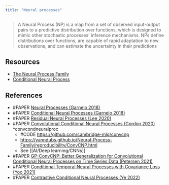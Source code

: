 ```yaml
---
title: "Neural processes"
---
```


> A Neural Process (NP) is a map from a set of observed input-output pairs to a predictive distribution over functions, which is designed to mimic other stochastic processes' inference mechanisms. NPs define distributions over functions, are capable of rapid adaptation to new observations, and can estimate the uncertainty in their predictions

## Resources
- [The Neural Process Family](https://yanndubs.github.io/Neural-Process-Family/text/Intro.html)
- [Conditional Neural Process](https://yanndubs.github.io/Neural-Process-Family/reproducibility/CNP.html)

## References
- #PAPER [Neural Processes (Garnelo 2018)](https://arxiv.org/pdf/1807.01622)            
- #PAPER [Conditional Neural Processes (Garnelo 2018)](https://arxiv.org/abs/1807.01613)
- #PAPER [Residual Neural Processes (Lee 2020)](https://ojs.aaai.org//index.php/AAAI/article/view/5883)
- #PAPER [Convolutional Conditional Neural Processes (Gordon 2020)](https://arxiv.org/abs/1910.13556) ^convcondneuralproc
	- #CODE https://github.com/cambridge-mlg/convcnp
	- https://yanndubs.github.io/Neural-Process-Family/reproducibility/ConvCNP.html
	- See [[AI/Deep learning/CNNs]]
- #PAPER [GP-ConvCNP: Better Generalization for Convolutional Conditional Neural Processes on Time Series Data (Petersen 2021)](https://arxiv.org/pdf/2106.04967)            
- #PAPER [Conditional Temporal Neural Processes with Covariance Loss (Yoo 2021)](http://proceedings.mlr.press/v139/yoo21b.html)
- #PAPER [Contrastive Conditional Neural Processes (Ye 2022)](https://arxiv.org/abs/2203.03978)